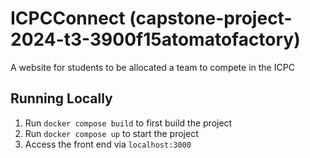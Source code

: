 # ICPCConnect (capstone-project-2024-t3-3900f15atomatofactory)

A website for students to be allocated a team to compete in the ICPC

## Running Locally

1. Run `docker compose build` to first build the project
2. Run `docker compose up` to start the project
3. Access the front end via `localhost:3000`
